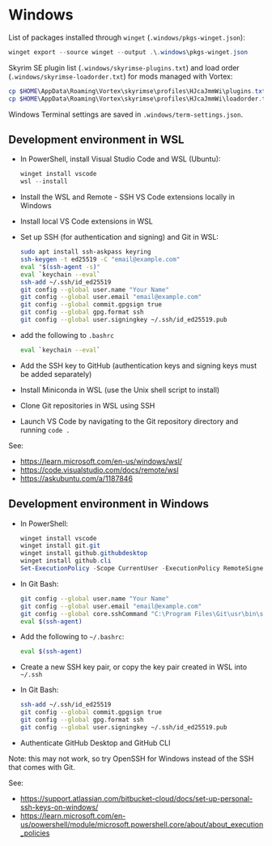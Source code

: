 # Windows

List of packages installed through `winget` (`.windows/pkgs-winget.json`):

```powershell
winget export --source winget --output .\.windows\pkgs-winget.json
```

Skyrim SE plugin list (`.windows/skyrimse-plugins.txt`) and load order (`.windows/skyrimse-loadorder.txt`) for mods managed with Vortex:

```powershell
cp $HOME\AppData\Roaming\Vortex\skyrimse\profiles\HJcaJmmWi\plugins.txt .\.windows\skyrimse-plugins.txt
cp $HOME\AppData\Roaming\Vortex\skyrimse\profiles\HJcaJmmWi\loadorder.txt .\.windows\skyrimse-loadorder.txt
```

Windows Terminal settings are saved in `.windows/term-settings.json`.

## Development environment in WSL

- In PowerShell, install Visual Studio Code and WSL (Ubuntu):

  ```powershell
  winget install vscode
  wsl --install
  ```

- Install the WSL and Remote - SSH VS Code extensions locally in Windows
- Install local VS Code extensions in WSL
- Set up SSH (for authentication and signing) and Git in WSL:

  ```sh
  sudo apt install ssh-askpass keyring
  ssh-keygen -t ed25519 -C "email@example.com"
  eval "$(ssh-agent -s)"
  eval `keychain --eval`
  ssh-add ~/.ssh/id_ed25519
  git config --global user.name "Your Name"
  git config --global user.email "email@example.com"
  git config --global commit.gpgsign true
  git config --global gpg.format ssh
  git config --global user.signingkey ~/.ssh/id_ed25519.pub
  ```

- add the following to `.bashrc`

  ```sh
  eval `keychain --eval`
  ```

- Add the SSH key to GitHub (authentication keys and signing keys must be added separately)
- Install Miniconda in WSL (use the Unix shell script to install)
- Clone Git repositories in WSL using SSH
- Launch VS Code by navigating to the Git repository directory and running `code .`

See:

- <https://learn.microsoft.com/en-us/windows/wsl/>
- <https://code.visualstudio.com/docs/remote/wsl>
- <https://askubuntu.com/a/1187846>

## Development environment in Windows

- In PowerShell:

  ```powershell
  winget install vscode
  winget install git.git
  winget install github.githubdesktop
  winget install github.cli
  Set-ExecutionPolicy -Scope CurrentUser -ExecutionPolicy RemoteSigned
  ```

- In Git Bash:

  ```sh
  git config --global user.name "Your Name"
  git config --global user.email "email@example.com"
  git config --global core.sshCommand "C:\Program Files\Git\usr\bin\ssh.exe"
  eval $(ssh-agent)
  ```

- Add the following to `~/.bashrc`:

  ```sh
  eval $(ssh-agent)
  ```

- Create a new SSH key pair, or copy the key pair created in WSL into `~/.ssh`

- In Git Bash:

  ```sh
  ssh-add ~/.ssh/id_ed25519
  git config --global commit.gpgsign true
  git config --global gpg.format ssh
  git config --global user.signingkey ~/.ssh/id_ed25519.pub
  ```

- Authenticate GitHub Desktop and GitHub CLI

Note: this may not work, so try OpenSSH for Windows instead of the SSH that comes with Git.

See:

- <https://support.atlassian.com/bitbucket-cloud/docs/set-up-personal-ssh-keys-on-windows/>
- <https://learn.microsoft.com/en-us/powershell/module/microsoft.powershell.core/about/about_execution_policies>
